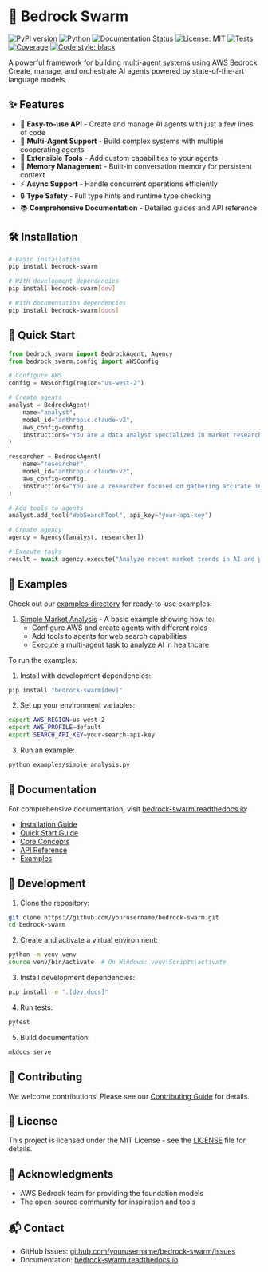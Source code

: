 # 🤖 Bedrock Swarm

[![PyPI version](https://badge.fury.io/py/bedrock-swarm.svg)](https://badge.fury.io/py/bedrock-swarm)
[![Python](https://img.shields.io/pypi/pyversions/bedrock-swarm.svg)](https://pypi.org/project/bedrock-swarm/)
[![Documentation Status](https://readthedocs.org/projects/bedrock-swarm/badge/?version=latest)](https://bedrock-swarm.readthedocs.io/en/latest/?badge=latest)
[![License: MIT](https://img.shields.io/badge/License-MIT-yellow.svg)](https://opensource.org/licenses/MIT)
[![Tests](https://github.com/yourusername/bedrock-swarm/actions/workflows/tests.yml/badge.svg)](https://github.com/yourusername/bedrock-swarm/actions/workflows/tests.yml)
[![Coverage](https://codecov.io/gh/yourusername/bedrock-swarm/branch/main/graph/badge.svg)](https://codecov.io/gh/yourusername/bedrock-swarm)
[![Code style: black](https://img.shields.io/badge/code%20style-black-000000.svg)](https://github.com/psf/black)

A powerful framework for building multi-agent systems using AWS Bedrock. Create, manage, and orchestrate AI agents powered by state-of-the-art language models.

## ✨ Features

- 🚀 **Easy-to-use API** - Create and manage AI agents with just a few lines of code
- 🤝 **Multi-Agent Support** - Build complex systems with multiple cooperating agents
- 🔧 **Extensible Tools** - Add custom capabilities to your agents
- 💾 **Memory Management** - Built-in conversation memory for persistent context
- ⚡ **Async Support** - Handle concurrent operations efficiently
- 🔒 **Type Safety** - Full type hints and runtime type checking
- 📚 **Comprehensive Documentation** - Detailed guides and API reference

## 🛠️ Installation

```bash
# Basic installation
pip install bedrock-swarm

# With development dependencies
pip install bedrock-swarm[dev]

# With documentation dependencies
pip install bedrock-swarm[docs]
```

## 🚀 Quick Start

```python
from bedrock_swarm import BedrockAgent, Agency
from bedrock_swarm.config import AWSConfig

# Configure AWS
config = AWSConfig(region="us-west-2")

# Create agents
analyst = BedrockAgent(
    name="analyst",
    model_id="anthropic.claude-v2",
    aws_config=config,
    instructions="You are a data analyst specialized in market research."
)

researcher = BedrockAgent(
    name="researcher",
    model_id="anthropic.claude-v2",
    aws_config=config,
    instructions="You are a researcher focused on gathering accurate information."
)

# Add tools to agents
analyst.add_tool("WebSearchTool", api_key="your-api-key")

# Create agency
agency = Agency([analyst, researcher])

# Execute tasks
result = await agency.execute("Analyze recent market trends in AI and prepare a report")
```

## 🎯 Examples

Check out our [examples directory](examples/) for ready-to-use examples:

1. [Simple Market Analysis](examples/simple_analysis.py) - A basic example showing how to:
   - Configure AWS and create agents with different roles
   - Add tools to agents for web search capabilities
   - Execute a multi-agent task to analyze AI in healthcare

To run the examples:

1. Install with development dependencies:
```bash
pip install "bedrock-swarm[dev]"
```

2. Set up your environment variables:
```bash
export AWS_REGION=us-west-2
export AWS_PROFILE=default
export SEARCH_API_KEY=your-search-api-key
```

3. Run an example:
```bash
python examples/simple_analysis.py
```

## 📖 Documentation

For comprehensive documentation, visit [bedrock-swarm.readthedocs.io](https://bedrock-swarm.readthedocs.io/):

- [Installation Guide](https://bedrock-swarm.readthedocs.io/en/latest/getting-started/installation/)
- [Quick Start Guide](https://bedrock-swarm.readthedocs.io/en/latest/getting-started/quickstart/)
- [Core Concepts](https://bedrock-swarm.readthedocs.io/en/latest/user-guide/core-concepts/)
- [API Reference](https://bedrock-swarm.readthedocs.io/en/latest/api/agents/)
- [Examples](https://bedrock-swarm.readthedocs.io/en/latest/examples/basic/)

## 🧪 Development

1. Clone the repository:
```bash
git clone https://github.com/yourusername/bedrock-swarm.git
cd bedrock-swarm
```

2. Create and activate a virtual environment:
```bash
python -m venv venv
source venv/bin/activate  # On Windows: venv\Scripts\activate
```

3. Install development dependencies:
```bash
pip install -e ".[dev,docs]"
```

4. Run tests:
```bash
pytest
```

5. Build documentation:
```bash
mkdocs serve
```

## 🤝 Contributing

We welcome contributions! Please see our [Contributing Guide](CONTRIBUTING.md) for details.

## 📄 License

This project is licensed under the MIT License - see the [LICENSE](LICENSE) file for details.

## 🙏 Acknowledgments

- AWS Bedrock team for providing the foundation models
- The open-source community for inspiration and tools

## 📬 Contact

- GitHub Issues: [github.com/yourusername/bedrock-swarm/issues](https://github.com/yourusername/bedrock-swarm/issues)
- Documentation: [bedrock-swarm.readthedocs.io](https://bedrock-swarm.readthedocs.io)
